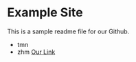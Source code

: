 # Example Site 
This is a sample readme file for our Github.
* tmn
* zhm
[Our Link](https://github.com)